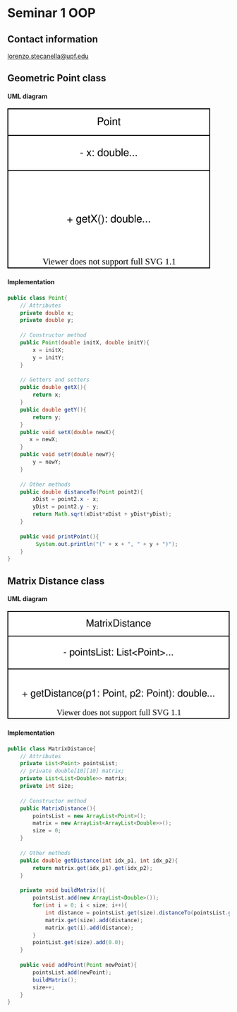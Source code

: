# Seminar 1 OOP

## Contact information

lorenzo.stecanella@upf.edu

## Geometric Point class

#### UML diagram

![](uml-point.svg)

#### Implementation

````java
public class Point{
    // Attributes
    private double x;
    private double y;
    
    // Constructor method
    public Point(double initX, double initY){
        x = initX;
        y = initY;
    }
    
    // Getters and setters
    public double getX(){
        return x;
	}
    public double getY(){
        return y;
	}
    public void setX(double newX){
       x = newX;
	}
    public void setY(double newY){
        y = newY;
	}
    
    // Other methods
    public double distanceTo(Point point2){
        xDist = point2.x - x;
        yDist = point2.y - y;
        return Math.sqrt(xDist*xDist + yDist*yDist);
    }
    
    public void printPoint(){
         System.out.println("(" + x + ", " + y + ")");
    }
}
````

## Matrix Distance class

#### UML diagram

![uml-MatrixDistance](uml-MatrixDistance.svg)

#### Implementation

```java
public class MatrixDistance{
    // Attributes
    private List<Point> pointsList;
    // private double[10][10] matrix;
    private List<List<Double>> matrix;
    private int size;
    
    // Constructor method
    public MatrixDistance(){
        pointsList = new ArrayList<Point>();
        matrix = new ArrayList<ArrayList<Double>>(); 
		size = 0;
    }
     
    // Other methods
    public double getDistance(int idx_p1, int idx_p2){
        return matrix.get(idx_p1).get(idx_p2);
    }
    
    private void buildMatrix(){
    	pointsList.add(new ArrayList<Double>());
        for(int i = 0; i < size; i++){
            int distance = pointsList.get(size).distanceTo(pointsList.get(i));
            matrix.get(size).add(distance);
            matrix.get(i).add(distance);
		}
		pointList.get(size).add(0.0);
    }
    
    public void addPoint(Point newPoint){
    	pointsList.add(newPoint);
        buildMatrix();
		size++;
    }
}
```




